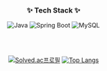 <h3 align="center">✨ Tech Stack ✨</h3>
<div align="center">
  
  ![Java](https://img.shields.io/badge/java-%23ED8B00.svg?style=for-the-badge&logo=openjdk&logoColor=white)
  ![Spring Boot](https://img.shields.io/badge/Spring%20Boot-6DB33F.svg?&style=for-the-badge&logo=Spring%20Boot&logoColor=white)
  ![MySQL](https://img.shields.io/badge/mysql-4479A1.svg?style=for-the-badge&logo=mysql&logoColor=white)
  
</div>

<br>
<br>
<div align="center">
  
[![Solved.ac프로필](http://mazassumnida.wtf/api/v2/generate_badge?boj=cys325)](https://solved.ac/cys325)
[![Top Langs](https://github-readme-stats.vercel.app/api/top-langs/?username=youcastle03&layout=compact)](https://github.com/anuraghazra/github-readme-stats) 

</div>
<!--
**youcastle03/youcastle03** is a ✨ _special_ ✨ repository because its `README.md` (this file) appears on your GitHub profile.

Here are some ideas to get you started:

- 🔭 I’m currently working on ...
- 🌱 I’m currently learning ...
- 👯 I’m looking to collaborate on ...
- 🤔 I’m looking for help with ...
- 💬 Ask me about ...
- 📫 How to reach me: ...
- 😄 Pronouns: ...
- ⚡ Fun fact: ...
-->
